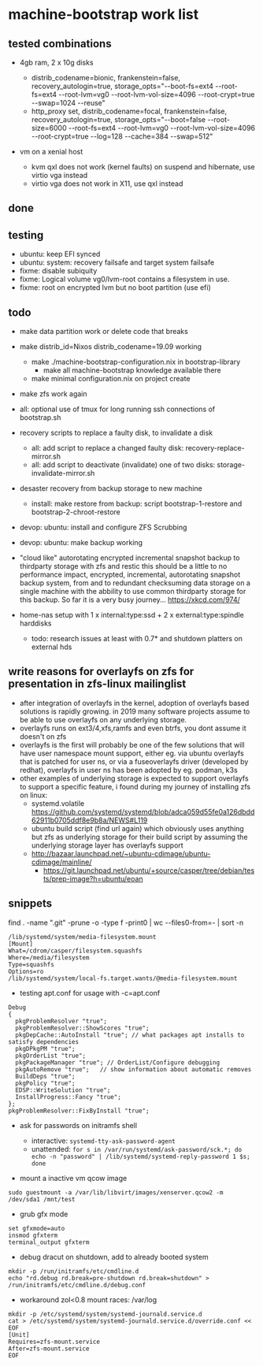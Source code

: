 # machine-bootstrap work list

## tested combinations
+ 4gb ram, 2 x 10g disks
    + distrib_codename=bionic, frankenstein=false, recovery_autologin=true, storage_opts="--boot-fs=ext4 --root-fs=ext4 --root-lvm=vg0 --root-lvm-vol-size=4096 --root-crypt=true --swap=1024 --reuse"
    + http_proxy set, distrib_codename=focal, frankenstein=false, recovery_autologin=true, storage_opts="--boot=false --root-size=6000 --root-fs=ext4 --root-lvm=vg0 --root-lvm-vol-size=4096 --root-crypt=true --log=128 --cache=384 --swap=512"

+ vm on a xenial host
    + kvm qxl does not work (kernel faults) on suspend and hibernate, use virtio vga instead
    + virtio vga does not work in X11, use qxl instead

## done

## testing
+ ubuntu: keep EFI synced
+ ubuntu: system: recovery failsafe and target system failsafe
+ fixme: disable subiquity
+ fixme: Logical volume vg0/lvm-root contains a filesystem in use.
+ fixme: root on encrypted lvm but no boot partition (use efi)

## todo

+ make data partition work or delete code that breaks
+ make distrib_id=Nixos distrib_codename=19.09 working
    + make ./machine-bootstrap-configuration.nix in bootstrap-library
        + make all machine-bootstrap knowledge available there
    + make minimal configuration.nix on project create
+ make zfs work again

+ all: optional use of tmux for long running ssh connections of bootstrap.sh
+ recovery scripts to replace a faulty disk, to invalidate a disk
    + all: add script to replace a changed faulty disk: recovery-replace-mirror.sh
    + all: add script to deactivate (invalidate) one of two disks: storage-invalidate-mirror.sh
+ desaster recovery from backup storage to new machine
    + install: make restore from backup: script bootstrap-1-restore and bootstrap-2-chroot-restore
+ devop: ubuntu: install and configure ZFS Scrubbing
+ devop: ubuntu: make backup working
+ "cloud like" autorotating encrypted incremental snapshot backup to thirdparty storage with zfs and restic
    this should be a little to no performance impact, encrypted, incremental, autorotating snapshot backup system, from and to redundant checksuming data storage on a single machine with the abbility to use common thirdparty storage for this backup. So far it is a very busy journey... https://xkcd.com/974/
+ home-nas setup with 1 x internal:type:ssd + 2 x external:type:spindle harddisks
    + todo: research issues at least with 0.7* and shutdown platters on external hds
    
## write reasons for overlayfs on zfs for presentation in zfs-linux mailinglist
+ after integration of overlayfs in the kernel,
    adoption of overlayfs based solutions is rapidly growing.
    in 2019 many software projects assume to be able
    to use overlayfs on any underlying storage.
+ overlayfs runs on ext3/4,xfs,ramfs and even btrfs, you dont assume it doesn't on zfs
+ overlayfs is the first will probably be one of the few solutions
    that will have user namespace mount support, either eg.
    via ubuntu overlayfs that is patched for user ns,
    or via a fuseoverlayfs driver (developed by redhat),
    overlayfs in user ns has been adopted by eg. podman, k3s
+ other examples of underlying storage is expected to support overlayfs to support a specific feature, i found during my journey of installing zfs on linux:
    + systemd.volatile https://github.com/systemd/systemd/blob/adca059d55fe0a126dbdd62911b0705ddf8e9b8a/NEWS#L119
    + ubuntu build script (find url again) which obviously uses anything but zfs as underlying storage for their build script by assuming the underlying storage layer has overlayfs support
    + http://bazaar.launchpad.net/~ubuntu-cdimage/ubuntu-cdimage/mainline/
        + https://git.launchpad.net/ubuntu/+source/casper/tree/debian/tests/prep-image?h=ubuntu/eoan

## snippets

find . -name ".git" -prune -o -type f -print0 | wc --files0-from=- | sort -n

```
/lib/systemd/system/media-filesystem.mount
[Mount]
What=/cdrom/casper/filesystem.squashfs
Where=/media/filesystem
Type=squashfs
Options=ro
/lib/systemd/system/local-fs.target.wants/@media-filesystem.mount
```

+ testing apt.conf for usage with -c=apt.conf
```
Debug
{
  pkgProblemResolver "true";
  pkgProblemResolver::ShowScores "true";
  pkgDepCache::AutoInstall "true"; // what packages apt installs to satisfy dependencies
  pkgDPkgPM "true";
  pkgOrderList "true";
  pkgPackageManager "true"; // OrderList/Configure debugging
  pkgAutoRemove "true";   // show information about automatic removes
  BuildDeps "true";
  pkgPolicy "true";
  EDSP::WriteSolution "true";
  InstallProgress::Fancy "true";
};
pkgProblemResolver::FixByInstall "true";
```

+ ask for passwords on initramfs shell

  + interactive: `systemd-tty-ask-password-agent`
  + unattended: `for s in /var/run/systemd/ask-password/sck.*; do echo -n "password" | /lib/systemd/systemd-reply-password 1 $s; done`

+ mount a inactive vm qcow image

```
sudo guestmount -a /var/lib/libvirt/images/xenserver.qcow2 -m /dev/sda1 /mnt/test
```

+ grub gfx mode
```
set gfxmode=auto
insmod gfxterm
terminal_output gfxterm
```

+ debug dracut on shutdown, add to already booted system

```
mkdir -p /run/initramfs/etc/cmdline.d
echo "rd.debug rd.break=pre-shutdown rd.break=shutdown" > /run/initramfs/etc/cmdline.d/debug.conf
```

+ workaround zol<0.8 mount races: /var/log

```
mkdir -p /etc/systemd/system/systemd-journald.service.d
cat > /etc/systemd/system/systemd-journald.service.d/override.conf << EOF
[Unit]
Requires=zfs-mount.service
After=zfs-mount.service
EOF
```
